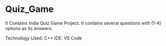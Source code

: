 # Quiz_Game
It Contains India Quiz Game Project.
It contains several questions with (1-4) options as its answers.

Technology Used: C++
IDE: VS Code
